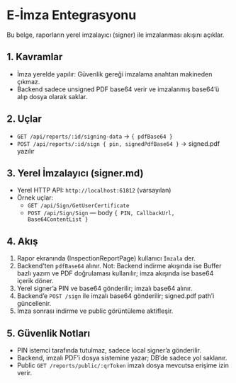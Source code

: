 # E‑İmza Entegrasyonu

Bu belge, raporların yerel imzalayıcı (signer) ile imzalanması akışını açıklar.

## 1. Kavramlar
- İmza yerelde yapılır: Güvenlik gereği imzalama anahtarı makineden çıkmaz.
- Backend sadece unsigned PDF base64 verir ve imzalanmış base64’ü alıp dosya olarak saklar.

## 2. Uçlar
- `GET /api/reports/:id/signing-data` → `{ pdfBase64 }`
- `POST /api/reports/:id/sign { pin, signedPdfBase64 }` → signed.pdf yazılır

## 3. Yerel İmzalayıcı (signer.md)
- Yerel HTTP API: `http://localhost:61812` (varsayılan)
- Örnek uçlar:
  - `GET /api/Sign/GetUserCertificate`
  - `POST /api/Sign/Sign` — body `{ PIN, CallbackUrl, Base64ContentList }`

## 4. Akış
1) Rapor ekranında (InspectionReportPage) kullanıcı `İmzala` der.
2) Backend’ten `pdfBase64` alınır. Not: Backend indirme akışında ise Buffer bazlı yazım ve PDF doğrulaması kullanılır; imza akışında ise base64 içerik döner.
3) Yerel signer’a PIN ve base64 gönderilir; imzalı base64 alınır.
4) Backend’e `POST /sign` ile imzalı base64 gönderilir; signed.pdf path’i güncellenir.
5) İmza sonrası indirme ve public görüntüleme aktifleşir.

## 5. Güvenlik Notları
- PIN istemci tarafında tutulmaz, sadece local signer’a gönderilir.
- Backend, imzalı PDF’i dosya sistemine yazar; DB’de sadece yol saklanır.
- Public `GET /reports/public/:qrToken` imzalı dosya mevcutsa erişime izin verir.
